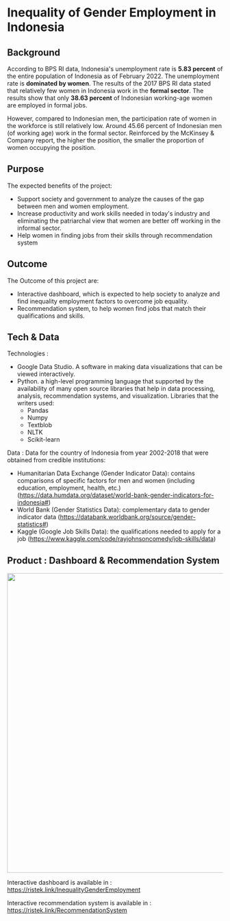 # Inequality of Gender Employment in Indonesia

## Background
According to BPS RI data, Indonesia's unemployment rate is **5.83 percent** of the entire population of Indonesia as of February 2022. The unemployment rate is **dominated by women**. The results of the 2017 BPS RI data stated that relatively few women in Indonesia work in the **formal sector**. The results show that only **38.63 percent** of Indonesian working-age women are employed in formal jobs. 

However, compared to Indonesian men, the participation rate of women in the workforce is still relatively low. Around 45.66 percent of Indonesian men (of working age) work in the formal sector. Reinforced by the McKinsey & Company report, the higher the position, the smaller the proportion of women occupying the position.

## Purpose
The expected benefits of the project:

* Support society and government to analyze the causes of the gap between men and women employment.
* Increase productivity and work skills needed in today's industry and eliminating the patriarchal view that women are better off working in the informal sector.
* Help women in finding jobs from their skills through recommendation system

## Outcome
The Outcome of this project are:
* Interactive dashboard, which is expected to help society to analyze and find inequality employment factors to overcome job equality. 
* Recommendation system, to help women find jobs that match their qualifications and skills. 

## Tech & Data
Technologies :

* Google Data Studio. A software in making data visualizations that can be viewed interactively.
* Python. a high-level programming language that supported by the availability of many open source libraries that help in data processing, analysis, recommendation systems, and visualization. Libraries that the writers used:
  * Pandas
  * Numpy
  * Textblob
  * NLTK
  * Scikit-learn 

Data :
Data for the country of Indonesia from year 2002-2018 that were obtained from credible institutions:
* Humanitarian Data Exchange (Gender Indicator Data): contains comparisons of specific factors for men and women (including
education, employment, health, etc.) (https://data.humdata.org/dataset/world-bank-gender-indicators-for-indonesia#)
* World Bank (Gender Statistics Data): complementary data to gender indicator
data (https://databank.worldbank.org/source/gender-statistics#)
* Kaggle (Google Job Skills Data): the qualifications needed to apply for a job (https://www.kaggle.com/code/rayjohnsoncomedy/job-skills/data)

## Product : Dashboard & Recommendation System

<img src="https://user-images.githubusercontent.com/88226713/177361354-e8e6ed98-21ed-4692-94b4-bcf1c2bddc46.jpg" width="700">

Interactive dashboard is available in : https://ristek.link/InequalityGenderEmployment

Interactive recommendation system is available in : https://ristek.link/RecommendationSystem
